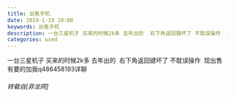 ```yaml
---
title: 出售手机
date: 2019-1-19 10:08
keywords: 出售手机
description: 一台三星机子 买来的时候2k多 去年出的  右下角返回键坏了 不耽误操作  现出售 有要的加我q486458193详聊
categories: used
---
```

<td class="t_f" id="postmessage_2738007">

一台三星机子 买来的时候2k多 去年出的  右下角返回键坏了 不耽误操作  现出售 有要的加我q486458193详聊</td>
###### 转载自[菲龙网]